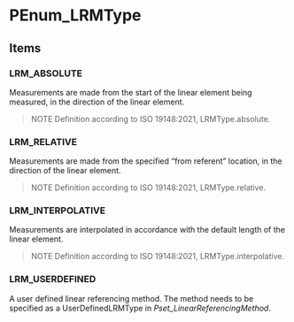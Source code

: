 # PEnum_LRMType


<!-- end of short definition -->
## Items

### LRM_ABSOLUTE
Measurements are made from the start of the linear element being measured, in the direction of the linear element.

> NOTE Definition according to ISO 19148:2021, LRMType.absolute.

### LRM_RELATIVE
Measurements are made from the specified “from referent” location, in the direction of the linear element.

> NOTE Definition according to ISO 19148:2021, LRMType.relative.

### LRM_INTERPOLATIVE
Measurements are interpolated in accordance with the default length of the linear element.

> NOTE Definition according to ISO 19148:2021, LRMType.interpolative.

### LRM_USERDEFINED
A user defined linear referencing method. The method needs to be specified as a UserDefinedLRMType in _Pset_LinearReferencingMethod_.
